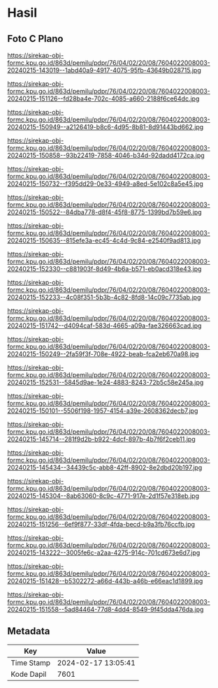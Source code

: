 # Hasil

## Foto C Plano

https://sirekap-obj-formc.kpu.go.id/863d/pemilu/pdpr/76/04/02/20/08/7604022008003-20240215-143019--1abd40a9-4917-4075-95fb-43649b028715.jpg

https://sirekap-obj-formc.kpu.go.id/863d/pemilu/pdpr/76/04/02/20/08/7604022008003-20240215-151126--fd28ba4e-702c-4085-a660-2188f6ce64dc.jpg

https://sirekap-obj-formc.kpu.go.id/863d/pemilu/pdpr/76/04/02/20/08/7604022008003-20240215-150949--a2126419-b8c6-4d95-8b81-8d91443bd662.jpg

https://sirekap-obj-formc.kpu.go.id/863d/pemilu/pdpr/76/04/02/20/08/7604022008003-20240215-150858--93b22419-7858-4046-b34d-92dadd4172ca.jpg

https://sirekap-obj-formc.kpu.go.id/863d/pemilu/pdpr/76/04/02/20/08/7604022008003-20240215-150732--f395dd29-0e33-4949-a8ed-5e102c8a5e45.jpg

https://sirekap-obj-formc.kpu.go.id/863d/pemilu/pdpr/76/04/02/20/08/7604022008003-20240215-150522--84dba778-d8f4-45f8-8775-1399bd7b59e6.jpg

https://sirekap-obj-formc.kpu.go.id/863d/pemilu/pdpr/76/04/02/20/08/7604022008003-20240215-150635--815efe3a-ec45-4c4d-9c84-e2540f9ad813.jpg

https://sirekap-obj-formc.kpu.go.id/863d/pemilu/pdpr/76/04/02/20/08/7604022008003-20240215-152330--c881903f-8d49-4b6a-b571-eb0acd318e43.jpg

https://sirekap-obj-formc.kpu.go.id/863d/pemilu/pdpr/76/04/02/20/08/7604022008003-20240215-152233--4c08f351-5b3b-4c82-8fd8-14c09c7735ab.jpg

https://sirekap-obj-formc.kpu.go.id/863d/pemilu/pdpr/76/04/02/20/08/7604022008003-20240215-151742--d4094caf-583d-4665-a09a-fae326663cad.jpg

https://sirekap-obj-formc.kpu.go.id/863d/pemilu/pdpr/76/04/02/20/08/7604022008003-20240215-150249--2fa59f3f-708e-4922-beab-fca2eb670a98.jpg

https://sirekap-obj-formc.kpu.go.id/863d/pemilu/pdpr/76/04/02/20/08/7604022008003-20240215-152531--5845d9ae-1e24-4883-8243-72b5c58e245a.jpg

https://sirekap-obj-formc.kpu.go.id/863d/pemilu/pdpr/76/04/02/20/08/7604022008003-20240215-150101--5506f198-1957-4154-a39e-2608362decb7.jpg

https://sirekap-obj-formc.kpu.go.id/863d/pemilu/pdpr/76/04/02/20/08/7604022008003-20240215-145714--281f9d2b-b922-4dcf-897b-4b7f6f2ceb11.jpg

https://sirekap-obj-formc.kpu.go.id/863d/pemilu/pdpr/76/04/02/20/08/7604022008003-20240215-145434--34439c5c-abb8-42ff-8902-8e2dbd20b197.jpg

https://sirekap-obj-formc.kpu.go.id/863d/pemilu/pdpr/76/04/02/20/08/7604022008003-20240215-145304--8ab63060-8c9c-4771-917e-2d1f57e318eb.jpg

https://sirekap-obj-formc.kpu.go.id/863d/pemilu/pdpr/76/04/02/20/08/7604022008003-20240215-151256--6ef9f877-33df-4fda-becd-b9a3fb76ccfb.jpg

https://sirekap-obj-formc.kpu.go.id/863d/pemilu/pdpr/76/04/02/20/08/7604022008003-20240215-143222--3005fe6c-a2aa-4275-914c-701cd673e6d7.jpg

https://sirekap-obj-formc.kpu.go.id/863d/pemilu/pdpr/76/04/02/20/08/7604022008003-20240215-151428--b5302272-a66d-443b-a46b-e66eac1d1899.jpg

https://sirekap-obj-formc.kpu.go.id/863d/pemilu/pdpr/76/04/02/20/08/7604022008003-20240215-151558--5ad84464-77d8-4dd4-8549-9f45dda476da.jpg


## Metadata

| Key        | Value               |
| ---------- | ------------------- |
| Time Stamp | 2024-02-17 13:05:41 |
| Kode Dapil | 7601                |



